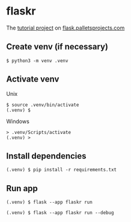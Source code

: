 # flaskr

The [tutorial project](https://flask.palletsprojects.com/en/stable/tutorial/) on [flask.palletsprojects.com](https://flask.palletsprojects.com)

## Create venv (if necessary)

```shell
$ python3 -m venv .venv
```

## Activate venv

Unix

```shell
$ source .venv/bin/activate
(.venv) $
```

Windows

```shell
> .venv/Scripts/activate
(.venv) >
```

## Install dependencies

```shell
(.venv) $ pip install -r requirements.txt
```

## Run app

```shell
(.venv) $ flask --app flaskr run
```

```shell
(.venv) $ flask --app flaskr run --debug
```
